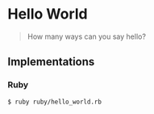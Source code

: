 # Hello World

> How many ways can you say hello?

## Implementations

### Ruby

```
$ ruby ruby/hello_world.rb
```
